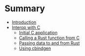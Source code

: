 # Summary

- [Introduction](index.md)
- [Interop with C](c-intro.md)
  - [Initial C application](c/initial.md)
  - [Calling a Rust function from C](c/calling-from-c.md)
  - [Passing data to and from Rust](c/parameter-and-return.md)
  - [Using cbindgen](c/cbindgen.md)

[//]: # (  - [Shared structs and enums]&#40;./chapter_01-05.md&#41;)
[//]: # (  - [Sending callbacks from C]&#40;./chapter_01-06.md&#41;)
[//]: # (  - [Returning Rust-allocated data]&#40;./chapter_01-07.md&#41;)
[//]: # (  - [Exposing C functions to Rust]&#40;./chapter_01-08.md&#41;)
[//]: # (  - [Holding on to C-allocated data]&#40;./chapter_01-09.md&#41;)
<!-- [Finishing touches (release builds / output)]&#40;./chapter_01-09.md&#41;) -->

[//]: # (- [Interop with C++]&#40;./chapter_02.md&#41;)
[//]: # (- [Interop with Objective-C]&#40;./chapter_02.md&#41;)
[//]: # (- [Interop with Swift]&#40;./chapter_02.md&#41;)
[//]: # (- [Interop with Kotlin]&#40;./chapter_02.md&#41;)
